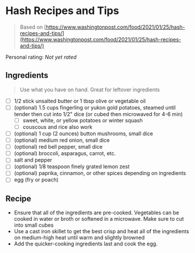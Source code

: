 # Hash Recipes and Tips

> Based on [https://www.washingtonpost.com/food/2021/01/25/hash-recipes-and-tips/](https://www.washingtonpost.com/food/2021/01/25/hash-recipes-and-tips/)

<!-- {cts} rating=0; (User can specify rating on scale of 1-5) -->

Personal rating: *Not yet rated*

<!-- {cte} -->

<!-- {cts} name_image=None; (User can specify image name) -->

<!-- TODO: Capture image -->

<!-- {cte} -->

## Ingredients

> Use what you have on hand. Great for leftover ingredients

- [ ] 1/2 stick unsalted butter or 1 tbsp olive or vegetable oil
- [ ] (optional) 1.5 cups fingerling or yukon gold potatoes, steamed until tender then cut into 1/2" dice (or cubed then microwaved for 4-6 min)
    - [ ] sweet, white, or yellow potatoes or winter squash
    - [ ] couscous and rice also work
- [ ] (optional) 1 cup (2 ounces) button mushrooms, small dice
- [ ] (optional) medium red onion, small dice
- [ ] (optional) red bell pepper, small dice
- [ ] (optional) broccoli, asparagus, carrot, etc.
- [ ] salt and pepper
- [ ] (optional) 1/8 teaspoon finely grated lemon zest
- [ ] (optional) paprika, cinnamon, or other spices depending on ingredients
- [ ] egg (fry or poach)

## Recipe

- Ensure that all of the ingredients are pre-cooked. Vegetables can be cooked in water or broth or softened in a microwave. Make sure to cut into small cubes
- Use a cast iron skillet to get the best crisp and heat all of the ingredients on medium-high heat until warm and slightly browned
- Add the quicker-cooking ingredients last and cook the egg.
